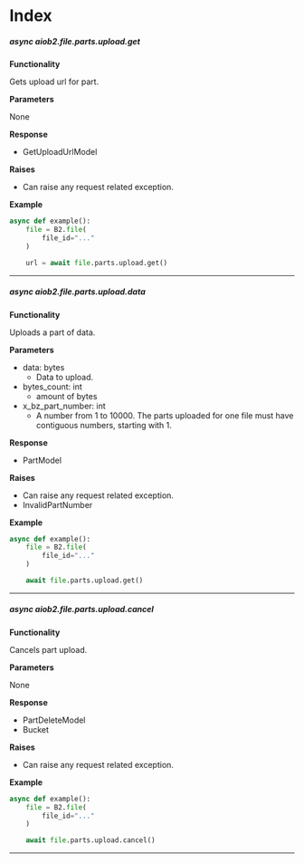 # Index


##### async aiob2.file.parts.upload.get

**Functionality**

Gets upload url for part.


**Parameters**

None

**Response**

- GetUploadUrlModel

**Raises**

- Can raise any request related exception. 

**Example**

```python
async def example():
    file = B2.file(
        file_id="..."
    )

    url = await file.parts.upload.get()
```

___

##### async aiob2.file.parts.upload.data

**Functionality**

Uploads a part of data.

**Parameters**

- data: bytes
    - Data to upload.
- bytes_count: int
    - amount of bytes
- x_bz_part_number: int
    - A number from 1 to 10000. The parts uploaded for one file must have contiguous numbers, starting with 1.

**Response**

- PartModel

**Raises**

- Can raise any request related exception.
- InvalidPartNumber

**Example**

```python
async def example():
    file = B2.file(
        file_id="..."
    )

    await file.parts.upload.get()
```

___

##### async aiob2.file.parts.upload.cancel

**Functionality**

Cancels part upload.

**Parameters**

None

**Response**

- PartDeleteModel
- Bucket

**Raises**

- Can raise any request related exception.

**Example**

```python
async def example():
    file = B2.file(
        file_id="..."
    )

    await file.parts.upload.cancel()
```

___
